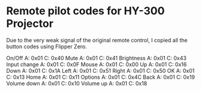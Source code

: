 # Remote pilot codes for HY-300 Projector

Due to the very weak signal of the original remote control, I copied all the button codes using Flipper Zero.

On/Off          A: 0x01 C: 0x40
Mute            A: 0x01 C: 0x41
Brightness      A: 0x01 C: 0x43
Input change    A: 0x01 C: 0x0F
Mouse           A: 0x01 C: 0x00
Up              A: 0x01 C: 0x16
Down            A: 0x01 C: 0x1A
Left            A: 0x01 C: 0x51
Right           A: 0x01 C: 0x50
OK              A: 0x01 C: 0x13
Home            A: 0x01 C: 0x11
Options         A: 0x01 C: 0x4C
Back            A: 0x01 C: 0x19
Volume down     A: 0x01 C: 0x10
Volume up       A: 0x01 C: 0x18
